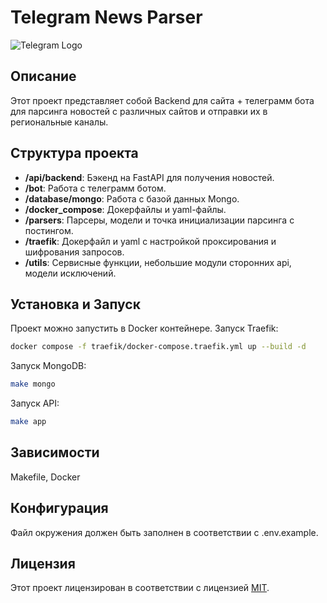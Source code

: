 # Telegram News Parser

![Telegram Logo](https://upload.wikimedia.org/wikipedia/commons/thumb/8/82/Telegram_logo.svg/240px-Telegram_logo.svg.png)

## Описание

Этот проект представляет собой Backend для сайта + телеграмм бота для парсинга новостей с различных сайтов и отправки их в региональные каналы.

## Структура проекта

- **/api/backend**: Бэкенд на FastAPI для получения новостей.
- **/bot**: Работа с телеграмм ботом.
- **/database/mongo**: Работа с базой данных Mongo.
- **/docker_compose**: Докерфайлы и yaml-файлы.
- **/parsers**: Парсеры, модели и точка инициализации парсинга с постингом.
- **/traefik**: Докерфайл и yaml с настройкой проксирования и шифрования запросов.
- **/utils**: Сервисные функции, небольшие модули сторонних api, модели исключений.

## Установка и Запуск

Проект можно запустить в Docker контейнере. 
Запуск Traefik: 
```bash
docker compose -f traefik/docker-compose.traefik.yml up --build -d
```
Запуск MongoDB: 
```bash
make mongo
```
Запуск API: 
```bash
make app
```

## Зависимости
Makefile, Docker

## Конфигурация

Файл окружения должен быть заполнен в соответствии с .env.example.

## Лицензия

Этот проект лицензирован в соответствии с лицензией [MIT](LICENSE).
